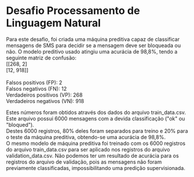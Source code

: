 # Desafio Processamento de Linguagem Natural

Para este desafio, foi criada uma máquina preditiva capaz de classificar mensagens de SMS para decidir se a mensagem deve ser bloqueada ou não.
O modelo preditivo usado atingiu uma acurácia de 98,8%, tendo a seguinte matriz de confusão:
<br>[[268,   2] <br>
[12,  918]]
<br><br>
Falsos positivos (FP): 2 <br>
Falsos negativos (FN): 12 <br>
Verdadeiros positivos (VP): 268 <br>
Verdadeiros negativos (VN): 918 <br>

Estes números foram obtidos através dos dados do arquivo train_data.csv. Este arquivo possui 6000 mensagens com a devida classificação ("ok" ou "bloqued"). <br>
Destes 6000 registros, 80% deles foram separados para treino e 20% para o teste da máquina preditiva, obtendo-se uma acurácia de 98,8%. <br>
O mesmo modelo de máquina preditiva foi treinado com os 6000 registros do arquivo train_data.csv para ser aplicado nos registros do arquivo validation_data.csv. Não podemos ter um resultado de acurácia para os registros do arquivo de validação, pois as mensagens não foram previamente classificadas, impossibilitando uma predição supervisionada.
